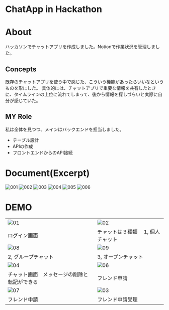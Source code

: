 # ChatApp in Hackathon

# About

ハッカソンでチャットアプリを作成しました。Notionで作業状況を管理しました。

## Concepts
既存のチャットアプリを使う中で感じた、こういう機能があったらいいなというものを形にした。
具体的には、チャットアプリで重要な情報を共有したときに、タイムラインの上位に流れてしまって、後から情報を探しづらいと実際に自分が感じていた。

## MY Role
私は全体を見つつ、メインはバックエンドを担当しました。
 - テーブル設計
 - APIの作成
 - フロントエンドからのAPI接続

# Document(Excerpt)
<img src="https://github.com/mizuki-sleeper/hackathon/assets/125140248/499e7ff1-09fe-4f2b-9501-f78fe48309ab" alt="001"/></td>
<img src="https://github.com/mizuki-sleeper/hackathon/assets/125140248/5d80aa8c-ff9f-49cd-9e1b-a1591b35f033" alt="002"/></td>
<img src="https://github.com/mizuki-sleeper/hackathon/assets/125140248/09f8b7a6-1dcd-4305-a49f-cdc100598daf" alt="003"/></td>
<img src="https://github.com/mizuki-sleeper/hackathon/assets/125140248/39857985-e449-421b-829d-5b8f72155383" alt="004"/></td>
<img src="https://github.com/mizuki-sleeper/hackathon/assets/125140248/b3dbc07e-3b75-4e4a-9c69-c2f83dcc9e63" alt="005"/></td>
<img src="https://github.com/mizuki-sleeper/hackathon/assets/125140248/26b32801-d453-4d68-8229-86004889ec62" alt="006"/></td>

# DEMO
<table>
  <tr>
    <td><img src="https://github.com/mizuki-sleeper/hackathon/assets/125140248/3a43057d-7bee-47e8-8bab-33c3b41d7e7d" alt="01"/></td>
    <td><img src="https://github.com/mizuki-sleeper/hackathon/assets/125140248/bc39a72d-6589-49bb-a94c-7007bbbabb33" alt="02"/></td>
  </tr>
  <tr>
    <td>ログイン画面</td>
    <td>チャットは３種類　 1, 個人チャット</td>
  </tr>
    <td><img src="https://github.com/mizuki-sleeper/hackathon/assets/125140248/7e068f9f-2fac-4cad-9dda-d2d48b7c3678" alt="08"/></td>
      <td><img src="https://github.com/mizuki-sleeper/hackathon/assets/125140248/3f6b2213-8c74-4c5f-8eb7-cfaf9ecef572" alt="09"/></td>
    </tr>
  <tr>
    <td>2, グループチャット</td>
    <td>3, オープンチャット</td>
  </tr>
    <td><img src="https://github.com/mizuki-sleeper/hackathon/assets/125140248/8be8ee55-ea23-49bb-8a3c-519380c0e2f5" alt="04"/></td>
    <td><img src="https://github.com/mizuki-sleeper/hackathon/assets/125140248/b60fdbf6-80ef-47b7-b517-29f2eb0c8542" alt="06"/></td>
  </tr>
  <tr>
    <td>チャット画面　メッセージの削除と転記ができる</td>
    <td>フレンド申請</td>
  </tr>
  <tr>
      <td><img src="https://github.com/mizuki-sleeper/hackathon/assets/125140248/c62723f4-b8cd-493c-9bad-f784b10b49ac" alt="07"/></td>
    <td><img src="https://github.com/mizuki-sleeper/hackathon/assets/125140248/20ba6756-510e-47a6-af6f-1db644959f7b" alt="03"/></td>
  </tr>
  <tr>
    <td>フレンド申請</td>
    <td>フレンド申請受理</td>
  </tr>
</table>
